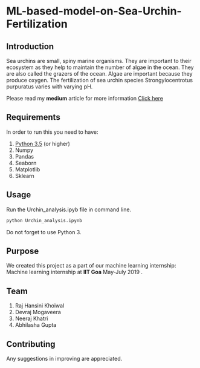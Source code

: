# ML-based-model-on-Sea-Urchin-Fertilization

## Introduction

Sea urchins are small, spiny marine organisms. They are important to their ecosystem as they help to maintain the number of algae in the ocean.
They are also called the grazers of the ocean. Algae are important because they produce oxygen. The fertilization of sea urchin species
Strongylocentrotus purpuratus varies with varying pH.

Please read my <b>medium</b> article for more information <a href="https://medium.com/@iitgoa.ml/predicting-the-sea-urchin-fertilization-with-varying-ph-87013cf393f4">Click here</a>



## Requirements

In order to run this you need to have:
1. [Python 3.5](https://www.python.org/downloads/) (or higher)
2. Numpy
3. Pandas
4. Seaborn
5. Matplotlib
6. Sklearn

## Usage

Run the Urchin_analysis.ipyb file in command line.

```bash
python Urchin_analysis.ipynb
```
Do not forget to use Python 3.

## Purpose
We created this project as a part of our machine learning internship: Machine learning internship at **IIT Goa** May-July 2019 .

## Team
1. Raj Hansini Khoiwal
2. Devraj Mogaveera
3. Neeraj Khatri
5. Abhilasha Gupta

## Contributing
Any suggestions in improving are appreciated.

